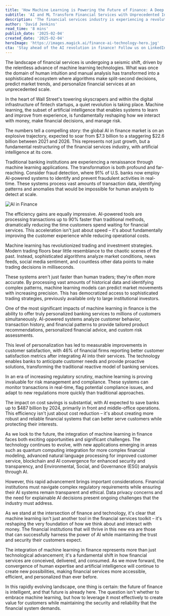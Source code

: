 ```yaml
---
title: 'How Machine Learning is Powering the Future of Finance: A Deep Dive into the AI Revolution'
subtitle: 'AI and ML Transform Financial Services with Unprecedented Innovation'
description: 'The financial services industry is experiencing a revolutionary transformation powered by machine learning technologies. From algorithmic trading to personalized banking services, AI is reshaping how we interact with money and make financial decisions. With the global AI in finance market expected to reach $22.6 billion by 2026, the integration of machine learning is creating unprecedented opportunities while raising important considerations about security, ethics, and regulation.'
author: 'David Jenkins'
read_time: '8 mins'
publish_date: '2025-02-04'
created_date: '2025-02-04'
heroImage: 'https://images.magick.ai/finance-ai-technology-hero.jpg'
cta: 'Stay ahead of the AI revolution in finance! Follow us on LinkedIn for daily insights into how machine learning is transforming the financial services industry.'
---
```


The landscape of financial services is undergoing a seismic shift, driven by the relentless advance of machine learning technologies. What was once the domain of human intuition and manual analysis has transformed into a sophisticated ecosystem where algorithms make split-second decisions, predict market trends, and personalize financial services at an unprecedented scale.

In the heart of Wall Street's towering skyscrapers and within the digital infrastructure of fintech startups, a quiet revolution is taking place. Machine learning, the subset of artificial intelligence that enables systems to learn and improve from experience, is fundamentally reshaping how we interact with money, make financial decisions, and manage risk.

The numbers tell a compelling story: the global AI in finance market is on an explosive trajectory, expected to soar from $7.3 billion to a staggering $22.6 billion between 2021 and 2026. This represents not just growth, but a fundamental restructuring of the financial services industry, with artificial intelligence at its core.

Traditional banking institutions are experiencing a renaissance through machine learning applications. The transformation is both profound and far-reaching. Consider fraud detection, where 91% of U.S. banks now employ AI-powered systems to identify and prevent fraudulent activities in real-time. These systems process vast amounts of transaction data, identifying patterns and anomalies that would be impossible for human analysts to detect at scale.

![AI in Finance](https://images.magick.ai/finance-ai-technology-inline.jpg)

The efficiency gains are equally impressive. AI-powered tools are processing transactions up to 90% faster than traditional methods, dramatically reducing the time customers spend waiting for financial services. This acceleration isn't just about speed – it's about fundamentally improving the customer experience while reducing operational costs.

Machine learning has revolutionized trading and investment strategies. Modern trading floors bear little resemblance to the chaotic scenes of the past. Instead, sophisticated algorithms analyze market conditions, news feeds, social media sentiment, and countless other data points to make trading decisions in milliseconds.

These systems aren't just faster than human traders; they're often more accurate. By processing vast amounts of historical data and identifying complex patterns, machine learning models can predict market movements with increasing precision. This has democratized access to sophisticated trading strategies, previously available only to large institutional investors.

One of the most significant impacts of machine learning in finance is the ability to offer truly personalized banking services to millions of customers simultaneously. AI-powered systems analyze customer behavior, transaction history, and financial patterns to provide tailored product recommendations, personalized financial advice, and custom risk assessments.

This level of personalization has led to measurable improvements in customer satisfaction, with 46% of financial firms reporting better customer satisfaction metrics after integrating AI into their services. The technology enables banks to anticipate customer needs and provide proactive solutions, transforming the traditional reactive model of banking services.

In an era of increasing regulatory scrutiny, machine learning is proving invaluable for risk management and compliance. These systems can monitor transactions in real-time, flag potential compliance issues, and adapt to new regulations more quickly than traditional approaches.

The impact on cost savings is substantial, with AI expected to save banks up to $487 billion by 2024, primarily in front and middle-office operations. This efficiency isn't just about cost reduction – it's about creating more robust and reliable financial systems that can better serve customers while protecting their interests.

As we look to the future, the integration of machine learning in finance faces both exciting opportunities and significant challenges. The technology continues to evolve, with new applications emerging in areas such as quantum computing integration for more complex financial modeling, advanced natural language processing for improved customer service, blockchain and AI convergence for enhanced security and transparency, and Environmental, Social, and Governance (ESG) analysis through AI.

However, this rapid advancement brings important considerations. Financial institutions must navigate complex regulatory requirements while ensuring their AI systems remain transparent and ethical. Data privacy concerns and the need for explainable AI decisions present ongoing challenges that the industry must address.

As we stand at the intersection of finance and technology, it's clear that machine learning isn't just another tool in the financial services toolkit – it's reshaping the very foundation of how we think about and interact with money. The financial institutions that will thrive in this new era are those that can successfully harness the power of AI while maintaining the trust and security their customers expect.

The integration of machine learning in finance represents more than just technological advancement; it's a fundamental shift in how financial services are conceived, delivered, and consumed. As we move forward, the convergence of human expertise and artificial intelligence will continue to create new possibilities, making financial services more accessible, efficient, and personalized than ever before.

In this rapidly evolving landscape, one thing is certain: the future of finance is intelligent, and that future is already here. The question isn't whether to embrace machine learning, but how to leverage it most effectively to create value for customers while maintaining the security and reliability that the financial system demands.